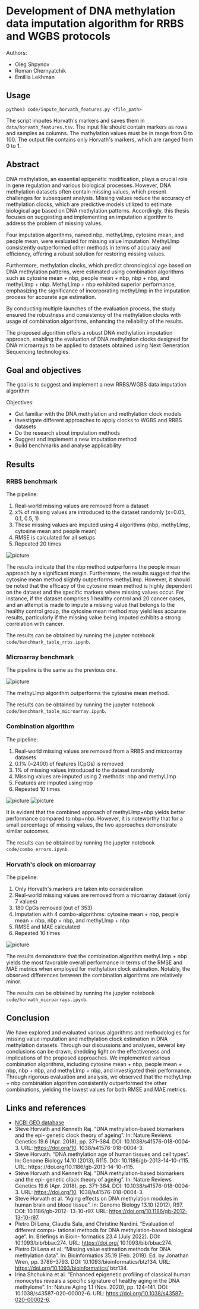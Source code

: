 # Development of DNA methylation data imputation algorithm for RRBS and WGBS protocols

Authors:
* Oleg Shpynov
* Roman Chernyatchik
* Emiliia Lekhman

## Usage

```
python3 code/inpute_horvath_features.py <file_path>
```

The script imputes Horvath's markers and saves them in `data/horvath_features.tsv`.
The input file should contain markers as rows and samples as columns. The mathylation values must be in range from 0 to 100. 
The output file contains only Horvath's markers, which are ranged from 0 to 1.

## Abstract

DNA methylation, an essential epigenetic modification, plays a crucial role in gene regulation and various biological processes. However, DNA methylation datasets often
contain missing values, which present challenges for subsequent analysis. Missing values reduce the accuracy of methylation clocks, which are predictive models utilized to
estimate biological age based on DNA methylation patterns. Accordingly, this thesis focuses on suggesting and implementing an imputation algorithm to address the problem
of missing values.

Four imputation algorithms, named nbp, methyLImp, cytosine mean, and people
mean, were evaluated for missing value imputation. MethyLImp consistently outperformed other methods in terms of accuracy and efficiency, offering a robust solution for
restoring missing values.

Furthermore, methylation clocks, which predict chronological age based on DNA methylation patterns, were estimated using combination algorithms such as cytosine mean +
nbp, people mean + nbp, nbp + nbp, and methyLImp + nbp. MethyLImp + nbp exhibited
superior performance, emphasizing the significance of incorporating methyLImp in the
imputation process for accurate age estimation.

By conducting multiple launches of the evaluation process, the study ensured the robustness and consistency of the methylation clocks with usage of combination algorithms,
enhancing the reliability of the results.

The proposed algorithm offers a robust DNA methylation imputation approach, enabling
the evaluation of DNA methylation clocks designed for DNA microarrays to be applied to
datasets obtained using Next Generation Sequencing technologies.

## Goal and objectives

The goal is to suggest and implement a new RRBS/WGBS data imputation algorithm

Objectives:
* Get familiar with the DNA methylation and methylation clock models
* Investigate different approaches to apply clocks to WGBS and RRBS datasets
* Do the research about imputation methods
* Suggest and implement a new imputation method
* Build benchmarks and analyse applicability

## Results

### RRBS benchmark
The pipeline:
1. Real-world missing values are removed from a dataset
2. x% of missing values are introduced to the dataset randomly (x=0.05, 0.1, 0.5, 1)
3. These missing values are imputed using 4 algorithms (nbp, methyLImp, cytosine mean and people mean)
4. RMSE is calculated for all setups
5. Repeated 20 times

![picture](pictures/1_bench_rmse.png)

The results indicate that the nbp method outperforms the people mean approach by a significant margin. Furthermore, the results suggest that the cytosine mean method slightly
outperforms methyLImp. However, it should be noted that the efficacy of the cytosine
mean method is highly dependent on the dataset and the specific markers where missing values occur. For instance, if the dataset comprises 1 healthy control and 20 cancer
cases, and an attempt is made to impute a missing value that belongs to the healthy control group, the cytosine mean method may yield less accurate results, particularly if the
missing value being imputed exhibits a strong correlation with cancer.

The results can be obtained by running the jupyter notebook `code/benchmark_table_rrbs.ipynb`.

### Microarray benchmark
The pipeline is the same as the previous one.

![picture](pictures/2_bench_rmse.png)

The methyLImp algorithm outperforms the cytosine mean method.

The results can be obtained by running the jupyter notebook `code/benchmark_table_microarray.ipynb`.

### Combination algorithm
The pipeline:
1. Real-world missing values are removed from a RRBS and microarray datasets
2. 0.1% (~2400) of features (CpGs) is removed 
3. 1% of missing values introduced to the dataset randomly
4. Missing values are imputed using 2 methods: nbp and methyLImp
5. Features are imputed using nbp
6. Repeated 10 times

![picture](pictures/3_bench_rrbs_new.png)
![picture](pictures/3_bench_microarray_new.png)

It is evident that the combined approach of methyLImp+nbp yields better performance compared to nbp+nbp. However, it is noteworthy that for a small percentage of missing values, the two approaches demonstrate similar outcomes.

The results can be obtained by running the jupyter notebook `code/combo_errors.ipynb`.

### Horvath's clock on microarray
The pipeline:
1. Only Horvath's markers are taken into consideration
2. Real-world missing values are removed from a microarray dataset (only 7 values)
3. 180 CpGs removed (out of 353)
4. Imputation with 4 combo-algorithms: cytosine mean + nbp, people mean + nbp, nbp + nbp, and methyLImp + nbp
5. RMSE and MAE calculated
6. Repeated 10 times

![picture](pictures/horvath_combo.png)

The results demonstrate that the combination algorithm methyLImp + nbp yields the most favorable overall performance in terms of the RMSE and MAE metrics when employed for methylation clock estimation. Notably, the observed differences between the combination algorithms are relatively minor.

The results can be obtained by running the jupyter notebook `code/horvath_microarrays.ipynb`.

## Conclusion

We have explored and evaluated various algorithms and methodologies for missing value imputation and methylation clock estimation in DNA methylation datasets. Through our discussions and analyses, several key conclusions can be drawn, shedding light on the effectiveness and implications of the proposed approaches. We implemented various combination algorithms, including cytosine mean + nbp, people mean + nbp, nbp + nbp, and methyLImp + nbp, and investigated their performance. Through rigorous evaluation and analysis, we observed that the methyLImp + nbp combination algorithm consistently outperformed the other combinations, yielding the lowest values for both RMSE and MAE metrics.

## Links and references

* [NCBI GEO database](https://www.ncbi.nlm.nih.gov/geo/)
* Steve Horvath and Kenneth Raj. “DNA methylation-based biomarkers and the epi- genetic clock theory of ageing”. In: Nature Reviews Genetics 19.6 (Apr. 2018), pp. 371–384. DOI: 10.1038/s41576-018-0004-3. URL: https://doi.org/10. 1038/s41576-018-0004-3.
* Steve Horvath. “DNA methylation age of human tissues and cell types”. In: Genome Biology 14.10 (2013), R115. DOI: 10.1186/gb-2013-14-10-r115. URL: https: //doi.org/10.1186/gb-2013-14-10-r115.
* Steve Horvath and Kenneth Raj. “DNA methylation-based biomarkers and the epi- genetic clock theory of ageing”. In: Nature Reviews Genetics 19.6 (Apr. 2018), pp. 371–384. DOI: 10.1038/s41576-018-0004-3. URL: https://doi.org/10. 1038/s41576-018-0004-3.
* Steve Horvath et al. “Aging effects on DNA methylation modules in human brain and blood tissue”. In: Genome Biology 13.10 (2012), R97. DOI: 10.1186/gb-2012- 13-10-r97. URL: https://doi.org/10.1186/gb-2012-13-10-r97.
* Pietro Di Lena, Claudia Sala, and Christine Nardini. “Evaluation of different compu- tational methods for DNA methylation-based biological age”. In: Briefings in Bioin- formatics 23.4 (July 2022). DOI: 10.1093/bib/bbac274. URL: https://doi.org/ 10.1093/bib/bbac274.
* Pietro Di Lena et al. “Missing value estimation methods for DNA methylation data”.
In: Bioinformatics 35.19 (Feb. 2019). Ed. by Jonathan Wren, pp. 3786–3793. DOI: 10.1093/bioinformatics/btz134. URL: https://doi.org/10.1093/bioinformatics/ btz134.
* Irina Shchukina et al. “Enhanced epigenetic profiling of classical human monocytes reveals a specific signature of healthy aging in the DNA methylome”. In: Nature Aging 1.1 (Nov. 2020), pp. 124–141. DOI: 10.1038/s43587-020-00002-6. URL: https://doi.org/10.1038/s43587-020-00002-6.